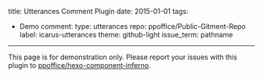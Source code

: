 title: Utterances Comment Plugin
date: 2015-01-01
tags:
- Demo
comment:
    type: utterances
    repo: ppoffice/Public-Gitment-Repo
    label: icarus-utterances
    theme: github-light
    issue_term: pathname
---

<article class="message message-immersive is-warning">
<div class="message-body">
<i class="fas fa-exclamation-triangle mr-2"></i>This page is for demonstration only.
Please report your issues with this plugin to 
<a href="https://github.com/ppoffice/hexo-component-inferno">ppoffice/hexo-component-inferno</a>.
</div>
</article>
